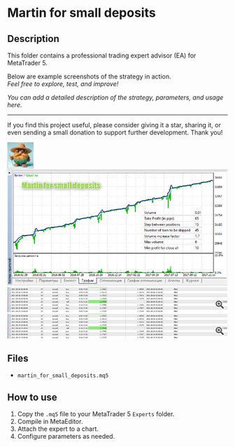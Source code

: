# Martin for small deposits

## Description
This folder contains a professional trading expert advisor (EA) for MetaTrader 5.

Below are example screenshots of the strategy in action.  
*Feel free to explore, test, and improve!*

*You can add a detailed description of the strategy, parameters, and usage here.*

---

If you find this project useful, please consider giving it a star, sharing it, or even sending a small donation to support further development. Thank you!

![Screenshot](65d8b5a2-f9d9.jpg)
![Screenshot](Martin_for_small_deposits.png)
![Screenshot](Screenshot_2022-01-24_at_11.11.12_PM__1.png)
![Screenshot](Screenshot_2022-01-24_at_11.11.12_PM__3.png)

## Files
- `martin_for_small_deposits.mq5`

## How to use
1. Copy the `.mq5` file to your MetaTrader 5 `Experts` folder.
2. Compile in MetaEditor.
3. Attach the expert to a chart.
4. Configure parameters as needed.
